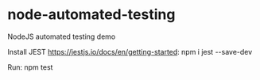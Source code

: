 # node-automated-testing
NodeJS automated testing demo

Install JEST https://jestjs.io/docs/en/getting-started: 
npm i jest --save-dev

Run:
npm test